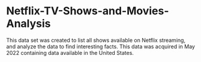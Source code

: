 # Netflix-TV-Shows-and-Movies-Analysis
This data set was created to list all shows available on Netflix streaming, and analyze the data to find interesting facts. This data was acquired in May 2022 containing data available in the United States.

